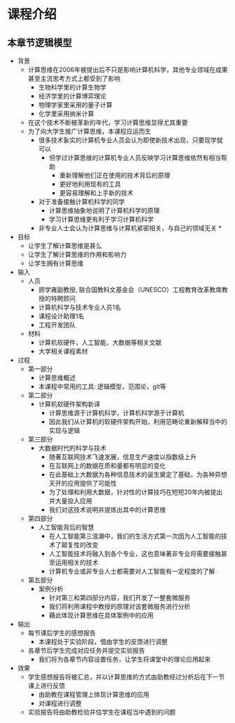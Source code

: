 # 课程介绍

## 本章节逻辑模型

* 背景
    * 计算思维在2006年被提出后不只是影响计算机科学，其他专业领域在成果甚至主流思考方式上都受到了影响
        * 生物科学里的计算生物学
        * 经济学里的计算博弈理论
        * 物理学家里采用的量子计算
        * 化学里采用纳米计算
    * 在这个技术不断被革新的年代，学习计算思维显得尤其重要
    * 为了向大学生推广计算思维，本课程应运而生
        * 很多技术紥实的计算机专业人员会认为即使新技术出现，只要现学就可以
            * 但学过计算思维的计算机专业人员反映学习计算思维依然有相当帮助
                * 重新理解他们正在使用的技术背后的原理
                * 更好地利用现有的工具
                * 更容易理解和上手新的技术
        * 对于准备接触计算机科学的同学
            * 计算思维抽象地说明了计算机科学的原理
            * 学习计算思维更有利于学习计算机科学
        * 非专业人士会认为计算思维与计算机紧密相关，与自己的领域无关
            * 
* 目标
    * 让学生了解计算思维是甚么
    * 让学生了解计算思维的作用和影响力
    * 让学生拥有计算思维
* 输入
    * 人员
        * 顾学雍副教授, 联合国教科文基金会（UNESCO）工程教育改革教席教授的特聘顾问
        * 计算机科学与技术专业人员1名
        * 课程设计助理1名
        * 工程开发团队
    * 材料
        * 计算机软硬件，人工智能，大数据等相关文献
        * 大学相关课程素材
* 过程
    * 第一部分
        * 计算思维概述
        * 本课程中常用的工具: 逻辑模型，范围论，git等
    * 第二部分
        * 计算机软硬件架构新译
            * 计算思维源于计算机科学，计算机科学源于计算机
            * 因此我们从计算机的软硬件架构开始，利用范畴论重新解释当中的实现与逻辑
    * 第三部分
        * 大数据时代的科学与技术
            * 随著互联网技术飞速发展，信息生产速度以指数级上升
            * 在互联网上的数据在质和量都有明显的变化
            * 在此基础上大数据为各种信息技术的诞生奠定了基础，为各种异想天开的应用提供了可能性
            * 为了处理和利用大数据，针对性的计算技巧在短短20年内被提出并大量投入应用
            * 我们对这技术说明并提炼出其中的计算思维
    * 第四部分
        * 人工智能背后的智慧
            * 在人工智能第三浪潮中，我们的生活方式第一次因为人工智能的技术了颠复性的改变
            * 人工智能技术将融入到各个专业，这也意味著非专业将需要接触甚至运用相关的技术
            * 计算机专业或非专业人士都需要对人工智能有一定程度的了解
    * 第五部分
        * 案例分析
            * 针对第三和第四部分内容，我们开发了一整套微服务
            * 我们将利用课程中教授的原理对该套微服务进行分析
            * 藉此体现计算思维在具体案例中的应用
* 输出
    * 每节课后学生的感想报告
        * 本课程处于实验阶段，借由学生的反馈进行调整
    * 各章节后学生完成对应任务并提交实验报告
        * 我们将为各章节内容设置任务，让学生将课堂中的理论应用起来
* 效果
    * 学生感想报告将被汇总，并以计算思维的方式由助教经过分析后在下一节课上进行反馈
        * 由助教在课程管理上体现计算思维的应用
        * 对课程进行调整
    * 实验报告将由助教检验并估学生在课程当中遇到的问题
